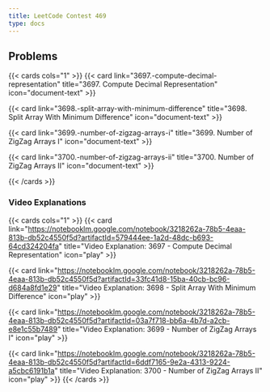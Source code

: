 ```yaml
---
title: LeetCode Contest 469
type: docs
---
```


## Problems

{{< cards cols="1" >}}
  {{< card link="3697.-compute-decimal-representation" title="3697. Compute Decimal Representation" icon="document-text" >}}

  {{< card link="3698.-split-array-with-minimum-difference" title="3698. Split Array With Minimum Difference" icon="document-text" >}}

  {{< card link="3699.-number-of-zigzag-arrays-i" title="3699. Number of ZigZag Arrays I" icon="document-text" >}}

  {{< card link="3700.-number-of-zigzag-arrays-ii" title="3700. Number of ZigZag Arrays II" icon="document-text" >}}

{{< /cards >}}


### Video Explanations

{{< cards cols="1" >}}
  {{< card link="https://notebooklm.google.com/notebook/3218262a-78b5-4eaa-813b-db52c4550f5d?artifactId=579444ee-1a2d-48dc-b693-64cd324204fa" title="Video Explanation: 3697 - Compute Decimal Representation" icon="play" >}}
  
  {{< card link="https://notebooklm.google.com/notebook/3218262a-78b5-4eaa-813b-db52c4550f5d?artifactId=33fc41d8-15ba-40cb-bc96-d684a8fd1e29" title="Video Explanation: 3698 - Split Array With Minimum Difference" icon="play" >}}
  
  {{< card link="https://notebooklm.google.com/notebook/3218262a-78b5-4eaa-813b-db52c4550f5d?artifactId=03a7f718-bb6a-4b7d-a2cb-e8e1c55b7489" title="Video Explanation: 3699 - Number of ZigZag Arrays I" icon="play" >}}
  
  {{< card link="https://notebooklm.google.com/notebook/3218262a-78b5-4eaa-813b-db52c4550f5d?artifactId=6ddf7165-9e2a-4313-9224-a5cbc6191b1a" title="Video Explanation: 3700 - Number of ZigZag Arrays II" icon="play" >}}
{{< /cards >}}